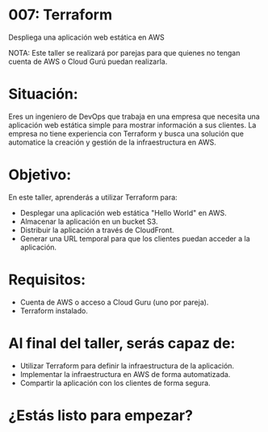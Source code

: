 # 007: Terraform
Despliega una aplicación web estática en AWS

NOTA: Este taller se realizará por parejas para que quienes no tengan cuenta de AWS o Cloud Gurú puedan realizarla.

# Situación:
Eres un ingeniero de DevOps que trabaja en una empresa que necesita una aplicación web estática simple para mostrar información a sus clientes.
La empresa no tiene experiencia con Terraform y busca una solución que automatice la creación y gestión de la infraestructura en AWS.

# Objetivo:
En este taller, aprenderás a utilizar Terraform para:

 - Desplegar una aplicación web estática "Hello World" en AWS.
 - Almacenar la aplicación en un bucket S3.
 - Distribuir la aplicación a través de CloudFront.
 - Generar una URL temporal para que los clientes puedan acceder a la aplicación.

# Requisitos:
 - Cuenta de AWS o acceso a Cloud Guru (uno por pareja).
 - Terraform instalado.

# Al final del taller, serás capaz de:
 - Utilizar Terraform para definir la infraestructura de la aplicación.
 - Implementar la infraestructura en AWS de forma automatizada.
 - Compartir la aplicación con los clientes de forma segura.

# ¿Estás listo para empezar?
